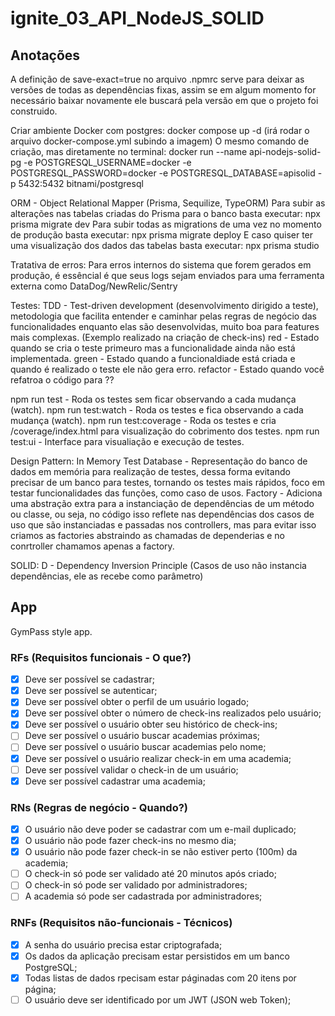 # ignite_03_API_NodeJS_SOLID

## Anotações
A definição de save-exact=true no arquivo .npmrc serve para deixar as versões de todas as dependências fixas, assim se em algum momento for necessário baixar novamente ele buscará pela versão em que o projeto foi construido.

Criar ambiente Docker com postgres: docker compose up -d (irá rodar o arquivo docker-compose.yml subindo a imagem)
O mesmo comando de criação, mas diretamente no terminal:
docker run 
--name api-nodejs-solid-pg 
-e POSTGRESQL_USERNAME=docker 
-e POSTGRESQL_PASSWORD=docker 
-e POSTGRESQL_DATABASE=apisolid 
-p 5432:5432 bitnami/postgresql

ORM - Object Relational Mapper (Prisma, Sequilize, TypeORM)
Para subir as alterações nas tabelas criadas do Prisma para o banco basta executar: npx prisma migrate dev
Para subir todas as migrations de uma vez no momento de produção basta executar: npx prisma migrate deploy
E caso quiser ter uma visualização dos dados das tabelas basta executar: npx prisma studio

Tratativa de erros: 
Para erros internos do sistema que forem gerados em produção, é essêncial é que seus logs sejam enviados para uma ferramenta externa como DataDog/NewRelic/Sentry

Testes:
TDD - Test-driven development (desenvolvimento dirigido a teste), metodologia que facilita entender e caminhar pelas regras de negócio das funcionalidades enquanto elas são desenvolvidas, muito boa para features mais complexas. (Exemplo realizado na criação de check-ins)
red - Estado quando se cria o teste primeuro mas a funcionalidade ainda não está implementada.
green - Estado quando a funcionaldiade está criada e quando é realizado o teste ele não gera erro.
refactor - Estado quando você refatroa o código para ?? 

npm run test - Roda os testes sem ficar observando a cada mudança (watch).
npm run test:watch - Roda os testes e fica observando a cada mudança (watch).
npm run test:coverage - Roda os testes e cria /coverage/index.html para visualização do cobrimento dos testes.
npm run test:ui - Interface para visualiação e execução de testes.

Design Pattern:
In Memory Test Database - Representação do banco de dados em memória para realização de testes, dessa forma evitando precisar de um banco para testes, tornando os testes mais rápidos, foco em testar funcionalidades das funções, como caso de usos.
Factory - Adiciona uma abstração extra para a instanciação de dependências de um método ou classe, ou seja, no código isso reflete nas dependências dos casos de uso que são instanciadas e passadas nos controllers, mas para evitar isso criamos as factories abstraindo as chamadas de dependerias e no conrtroller chamamos apenas a factory.

SOLID:
D - Dependency Inversion Principle (Casos de uso não instancia dependências, ele as recebe como parâmetro)

## App
GymPass style app.

### RFs (Requisitos funcionais - O que?)
- [x] Deve ser possível se cadastrar;
- [x] Deve ser possível se autenticar;
- [x] Deve ser possível obter o perfil de um usuário logado;
- [x] Deve ser possível obter o número de check-ins realizados pelo usuário;
- [x] Deve ser possível o usuário obter seu histórico de check-ins;
- [ ] Deve ser possível o usuário buscar academias próximas;
- [ ] Deve ser possível o usuário buscar academias pelo nome;
- [x] Deve ser possível o usuário realizar check-in em uma academia;
- [ ] Deve ser possível validar o check-in de um usuário;
- [x] Deve ser possível cadastrar uma academia;

### RNs (Regras de negócio - Quando?)
- [x] O usuário não deve poder se cadastrar com um e-mail duplicado;
- [x] O usuário não pode fazer check-ins no mesmo dia;
- [x] O usuário não pode fazer check-in se não estiver perto (100m) da academia;
- [ ] O check-in só pode ser validado até 20 minutos após criado;
- [ ] O check-in só pode ser validado por administradores;
- [ ] A academia só pode ser cadastrada por administradores;

### RNFs (Requisitos não-funcionais - Técnicos)
- [x] A senha do usuário precisa estar criptografada;
- [x] Os dados da aplicação precisam estar persistidos em um banco PostgreSQL;
- [x] Todas listas de dados rpecisam estar páginadas com 20 itens por página;
- [ ] O usuário deve ser identificado por um JWT (JSON web Token);